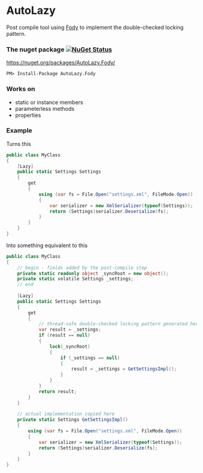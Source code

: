 # AutoLazy

Post compile tool using [Fody](https://github.com/Fody/Fody) to implement the double-checked locking pattern.

### The nuget package  [![NuGet Status](http://img.shields.io/nuget/v/AutoLazy.Fody.svg?style=flat)](https://www.nuget.org/packages/AutoLazy.Fody/)

https://nuget.org/packages/AutoLazy.Fody/

    PM> Install-Package AutoLazy.Fody

### Works on
* static or instance members
* parameterless methods
* properties

### Example
Turns this
```c#
public class MyClass
{
	[Lazy]
	public static Settings Settings
	{
		get
		{
			using (var fs = File.Open("settings.xml", FileMode.Open))
			{
				var serializer = new XmlSerializer(typeof(Settings));
				return (Settings)serializer.Deserialize(fs);
			}
		}
	}
}
```

Into something equivalent to this
```c#
public class MyClass
{
	// begin - fields added by the post-compile step
	private static readonly object _syncRoot = new object();
	private static volatile Settings _settings;
	// end
	
	[Lazy]
	public static Settings Settings
	{
		get
		{
			// thread-safe double-checked locking pattern generated here
			var result = _settings;
			if (result == null)
			{
				lock(_syncRoot)
				{
					if (_settings == null)
					{
						result = _settings = GetSettingsImpl();
					}
				}
			}
			return result;
		}
	}
	
	// actual implementation copied here
	private static Settings GetSettingsImpl()
	{
		using (var fs = File.Open("settings.xml", FileMode.Open))
		{
			var serializer = new XmlSerializer(typeof(Settings));
			return (Settings)serializer.Deserialize(fs);
		}
	}
}
```
